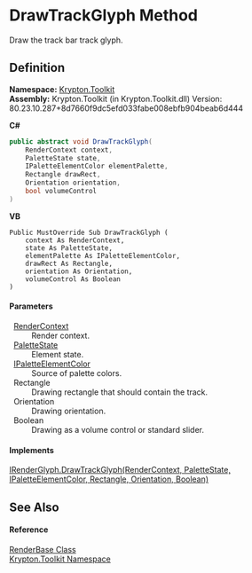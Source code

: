 # DrawTrackGlyph Method


Draw the track bar track glyph.



## Definition
**Namespace:** <a href="79d2eac2-21f4-54ff-7552-b20c33c30600.md">Krypton.Toolkit</a>  
**Assembly:** Krypton.Toolkit (in Krypton.Toolkit.dll) Version: 80.23.10.287+8d7660f9dc5efd033fabe008ebfb904beab6d444

**C#**
``` C#
public abstract void DrawTrackGlyph(
	RenderContext context,
	PaletteState state,
	IPaletteElementColor elementPalette,
	Rectangle drawRect,
	Orientation orientation,
	bool volumeControl
)
```
**VB**
``` VB
Public MustOverride Sub DrawTrackGlyph ( 
	context As RenderContext,
	state As PaletteState,
	elementPalette As IPaletteElementColor,
	drawRect As Rectangle,
	orientation As Orientation,
	volumeControl As Boolean
)
```



#### Parameters
<dl><dt>  <a href="ef60a5af-08ff-7a94-87f5-362a7e392cd4.md">RenderContext</a></dt><dd>Render context.</dd><dt>  <a href="93e626cd-00cf-240e-06c6-ab4d47e982ba.md">PaletteState</a></dt><dd>Element state.</dd><dt>  <a href="8eb29bfa-6b62-11b3-479c-de84c96add17.md">IPaletteElementColor</a></dt><dd>Source of palette colors.</dd><dt>  Rectangle</dt><dd>Drawing rectangle that should contain the track.</dd><dt>  Orientation</dt><dd>Drawing orientation.</dd><dt>  Boolean</dt><dd>Drawing as a volume control or standard slider.</dd></dl>

#### Implements
<a href="2d1091e0-47da-1429-2f44-af13e7230ccf.md">IRenderGlyph.DrawTrackGlyph(RenderContext, PaletteState, IPaletteElementColor, Rectangle, Orientation, Boolean)</a>  


## See Also


#### Reference
<a href="6cc5032c-8089-e880-78ad-3a805f7bd344.md">RenderBase Class</a>  
<a href="79d2eac2-21f4-54ff-7552-b20c33c30600.md">Krypton.Toolkit Namespace</a>  
